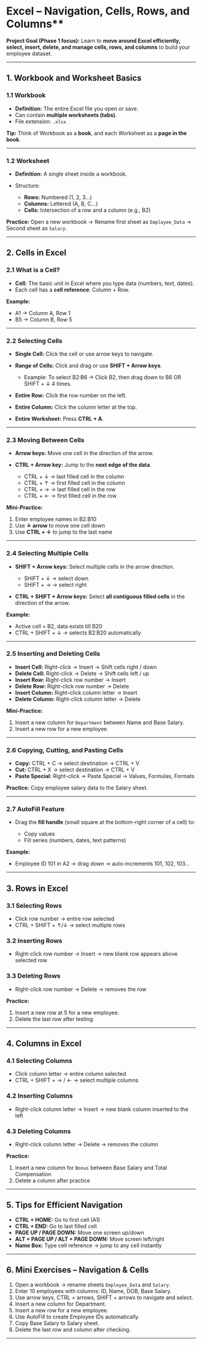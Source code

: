# Excel – Navigation, Cells, Rows, and Columns**

**Project Goal (Phase 1 focus):** Learn to **move around Excel efficiently, select, insert, delete, and manage cells, rows, and columns** to build your employee dataset.

---

## **1. Workbook and Worksheet Basics**

### **1.1 Workbook**

* **Definition:** The entire Excel file you open or save.
* Can contain **multiple worksheets (tabs)**.
* File extension: `.xlsx`

**Tip:** Think of Workbook as a **book**, and each Worksheet as a **page in the book**.

---

### **1.2 Worksheet**

* **Definition:** A single sheet inside a workbook.
* Structure:

  * **Rows:** Numbered (1, 2, 3…)
  * **Columns:** Lettered (A, B, C…)
  * **Cells:** Intersection of a row and a column (e.g., B2)

**Practice:** Open a new workbook → Rename first sheet as `Employee_Data` → Second sheet as `Salary`.

---

## **2. Cells in Excel**

### **2.1 What is a Cell?**

* **Cell:** The basic unit in Excel where you type data (numbers, text, dates).
* Each cell has a **cell reference**: Column + Row.

**Example:**

* A1 → Column A, Row 1
* B5 → Column B, Row 5

---

### **2.2 Selecting Cells**

* **Single Cell:** Click the cell or use arrow keys to navigate.
* **Range of Cells:** Click and drag or use **SHIFT + Arrow keys**.

  * Example: To select B2\:B6 → Click B2, then drag down to B6 OR SHIFT + ↓ 4 times.
* **Entire Row:** Click the row number on the left.
* **Entire Column:** Click the column letter at the top.
* **Entire Worksheet:** Press **CTRL + A**.

---

### **2.3 Moving Between Cells**

* **Arrow keys:** Move one cell in the direction of the arrow.
* **CTRL + Arrow key:** Jump to the **next edge of the data**.

  * CTRL + ↓ → last filled cell in the column
  * CTRL + ↑ → first filled cell in the column
  * CTRL + → → last filled cell in the row
  * CTRL + ← → first filled cell in the row

**Mini-Practice:**

1. Enter employee names in B2\:B10
2. Use **↓ arrow** to move one cell down
3. Use **CTRL + ↓** to jump to the last name

---

### **2.4 Selecting Multiple Cells**

* **SHIFT + Arrow keys:** Select multiple cells in the arrow direction.

  * SHIFT + ↓ → select down
  * SHIFT + → → select right
* **CTRL + SHIFT + Arrow keys:** Select **all contiguous filled cells** in the direction of the arrow.

**Example:**

* Active cell = B2, data exists till B20
* CTRL + SHIFT + ↓ → selects B2\:B20 automatically

---

### **2.5 Inserting and Deleting Cells**

* **Insert Cell:** Right-click → Insert → Shift cells right / down
* **Delete Cell:** Right-click → Delete → Shift cells left / up
* **Insert Row:** Right-click row number → Insert
* **Delete Row:** Right-click row number → Delete
* **Insert Column:** Right-click column letter → Insert
* **Delete Column:** Right-click column letter → Delete

**Mini-Practice:**

1. Insert a new column for `Department` between Name and Base Salary.
2. Insert a new row for a new employee.

---

### **2.6 Copying, Cutting, and Pasting Cells**

* **Copy:** CTRL + C → select destination → CTRL + V
* **Cut:** CTRL + X → select destination → CTRL + V
* **Paste Special:** Right-click → Paste Special → Values, Formulas, Formats

**Practice:** Copy employee salary data to the Salary sheet.

---

### **2.7 AutoFill Feature**

* Drag the **fill handle** (small square at the bottom-right corner of a cell) to:

  * Copy values
  * Fill series (numbers, dates, text patterns)

**Example:**

* Employee ID 101 in A2 → drag down → auto-increments 101, 102, 103…

---

## **3. Rows in Excel**

### **3.1 Selecting Rows**

* Click row number → entire row selected
* CTRL + SHIFT + ↑/↓ → select multiple rows

### **3.2 Inserting Rows**

* Right-click row number → Insert → new blank row appears above selected row

### **3.3 Deleting Rows**

* Right-click row number → Delete → removes the row

**Practice:**

1. Insert a new row at 5 for a new employee.
2. Delete the last row after testing.

---

## **4. Columns in Excel**

### **4.1 Selecting Columns**

* Click column letter → entire column selected
* CTRL + SHIFT + → / ← → select multiple columns

### **4.2 Inserting Columns**

* Right-click column letter → Insert → new blank column inserted to the left

### **4.3 Deleting Columns**

* Right-click column letter → Delete → removes the column

**Practice:**

1. Insert a new column for `Bonus` between Base Salary and Total Compensation
2. Delete a column after practice

---

## **5. Tips for Efficient Navigation**

* **CTRL + HOME:** Go to first cell (A1)
* **CTRL + END:** Go to last filled cell
* **PAGE UP / PAGE DOWN:** Move one screen up/down
* **ALT + PAGE UP / ALT + PAGE DOWN:** Move screen left/right
* **Name Box:** Type cell reference → jump to any cell instantly

---

## **6. Mini Exercises – Navigation & Cells**

1. Open a workbook → rename sheets `Employee_Data` and `Salary`.
2. Enter 10 employees with columns: ID, Name, DOB, Base Salary.
3. Use arrow keys, CTRL + arrows, SHIFT + arrows to navigate and select.
4. Insert a new column for Department.
5. Insert a new row for a new employee.
6. Use AutoFill to create Employee IDs automatically.
7. Copy Base Salary to Salary sheet.
8. Delete the last row and column after checking.

---
